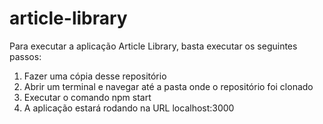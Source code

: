# article-library

Para executar a aplicação Article Library, basta executar os seguintes passos: 
1. Fazer uma cópia desse repositório
2. Abrir um terminal e navegar até a pasta onde o repositório foi clonado
3. Executar o comando npm start
4. A aplicação estará rodando na URL localhost:3000
